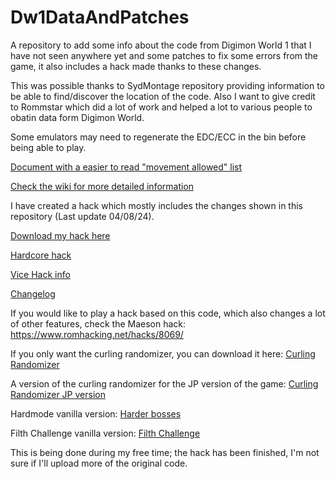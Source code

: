 # Dw1DataAndPatches
A repository to add some info about the code from Digimon World 1 that I have not seen anywhere yet and some patches to fix some errors from the game, it also includes a hack made thanks to these changes.

This was possible thanks to SydMontage repository providing information to be able to find/discover the location of the code. Also I want to give credit to Rommstar which did a lot of work and helped a lot to various people to obatin data form Digimon World.

Some emulators may need to regenerate the EDC/ECC in the bin before being able to play.

[Document with a easier to read "movement allowed" list](https://docs.google.com/spreadsheets/d/1vHHa8ynxtnFuwiQst09I0L4jDMKb8ZLdyxXYkoMi_UA/edit?usp=sharing)

[Check the wiki for more detailed information](https://github.com/Vicen04/Dw1DataAndPatches/wiki) 


I have created a hack which mostly includes the changes shown in this repository (Last update 04/08/24).

[Download my hack here](https://github.com/Vicen04/Dw1DataAndPatches/releases/tag/Vice_hack)

[Hardcore hack](https://github.com/Vicen04/Dw1DataAndPatches/releases/tag/Digimon_World_Hardcore)

[Vice Hack info](https://github.com/Vicen04/Dw1DataAndPatches/blob/main/Vice%20hack%20info.txt)

[Changelog](https://github.com/Vicen04/Dw1DataAndPatches/blob/main/Changelog.txt)


If you would like to play a hack based on this code, which also changes a lot of other features, check the Maeson hack: https://www.romhacking.net/hacks/8069/

If you only want the curling randomizer, you can download it here:
[Curling Randomizer](https://github.com/Vicen04/Dw1DataAndPatches/releases/tag/Curling_randomizer)

A version of the curling randomizer for the JP version of the game:
[Curling Randomizer JP version](https://github.com/Vicen04/Dw1DataAndPatches/releases/tag/Curling_randomizer_JP)

Hardmode vanilla version:
[Harder bosses](https://github.com/Vicen04/Dw1DataAndPatches/releases/tag/Hardmode_hack)

Filth Challenge vanilla version:
[Filth Challenge](https://github.com/Vicen04/Dw1DataAndPatches/releases/tag/Filth_challenge)


This is being done during my free time; the hack has been finished, I'm not sure if I'll upload more of the original code.
